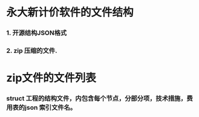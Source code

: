 # 永大新计价软件的文件结构
### 1. 开源结构JSON格式
### 2. zip 压缩的文件.

# zip文件的文件列表
### struct 工程的结构文件，内包含每个节点，分部分项，技术措施，费用表的json 索引文件名。

